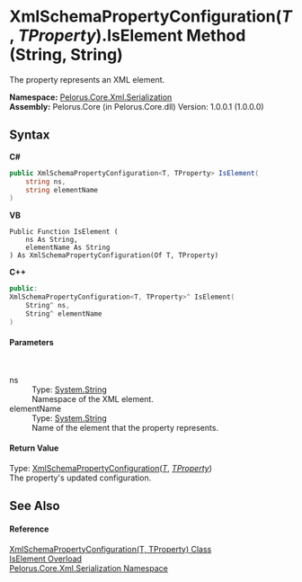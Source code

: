# XmlSchemaPropertyConfiguration(*T*, *TProperty*).IsElement Method (String, String)
 

The property represents an XML element.

**Namespace:**&nbsp;<a href="9052B9D6">Pelorus.Core.Xml.Serialization</a><br />**Assembly:**&nbsp;Pelorus.Core (in Pelorus.Core.dll) Version: 1.0.0.1 (1.0.0.0)

## Syntax

**C#**<br />
``` C#
public XmlSchemaPropertyConfiguration<T, TProperty> IsElement(
	string ns,
	string elementName
)
```

**VB**<br />
``` VB
Public Function IsElement ( 
	ns As String,
	elementName As String
) As XmlSchemaPropertyConfiguration(Of T, TProperty)
```

**C++**<br />
``` C++
public:
XmlSchemaPropertyConfiguration<T, TProperty>^ IsElement(
	String^ ns, 
	String^ elementName
)
```


#### Parameters
&nbsp;<dl><dt>ns</dt><dd>Type: <a href="http://msdn2.microsoft.com/en-us/library/s1wwdcbf" target="_blank">System.String</a><br />Namespace of the XML element.</dd><dt>elementName</dt><dd>Type: <a href="http://msdn2.microsoft.com/en-us/library/s1wwdcbf" target="_blank">System.String</a><br />Name of the element that the property represents.</dd></dl>

#### Return Value
Type: <a href="22622739">XmlSchemaPropertyConfiguration</a>(<a href="22622739">*T*</a>, <a href="22622739">*TProperty*</a>)<br />The property's updated configuration.

## See Also


#### Reference
<a href="22622739">XmlSchemaPropertyConfiguration(T, TProperty) Class</a><br /><a href="2E6FE159">IsElement Overload</a><br /><a href="9052B9D6">Pelorus.Core.Xml.Serialization Namespace</a><br />